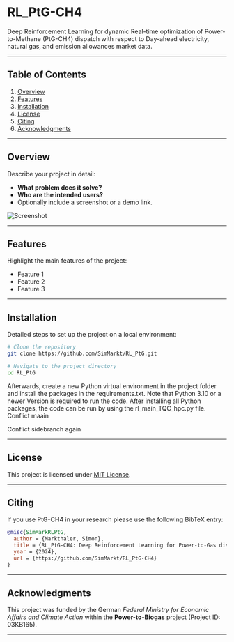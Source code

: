 # RL_PtG-CH4

Deep Reinforcement Learning for dynamic Real-time optimization of Power-to-Methane (PtG-CH4) dispatch with respect to Day-ahead electricity, natural gas, and emission allowances market data.

---

## Table of Contents

1. [Overview](#overview)
2. [Features](#features)
3. [Installation](#installation)
4. [License](#license)
4. [Citing](#citing)
5. [Acknowledgments](#acknowledgments)

---

## Overview

Describe your project in detail:
- **What problem does it solve?**
- **Who are the intended users?**
- Optionally include a screenshot or a demo link.

![Screenshot](screenshot.png)

---

## Features

Highlight the main features of the project:
- Feature 1
- Feature 2
- Feature 3

---

## Installation

Detailed steps to set up the project on a local environment:

```bash
# Clone the repository
git clone https://github.com/SimMarkt/RL_PtG.git

# Navigate to the project directory
cd RL_PtG

```

Afterwards, create a new Python virtual environment in the project folder and install the packages in the requirements.txt.
Note that Python 3.10 or a newer Version is required to run the code.
After installing all Python packages, the code can be run by using the rl_main_TQC_hpc.py file.
Conflict maain

Conflict sidebranch again

---

## License

This project is licensed under [MIT License](LICENSE).

---

## Citing

If you use PtG-CH4 in your research please use the following BibTeX entry:
```BibTeX
@misc{SimMarkRLPtG,
  author = {Markthaler, Simon},
  title = {RL_PtG-CH4: Deep Reinforcement Learning for Power-to-Gas dispatch optimization},
  year = {2024},
  url = {https://github.com/SimMarkt/RL_PtG-CH4}
}
```

---

## Acknowledgments

This project was funded by the German *Federal Ministry for Economic Affairs and Climate Action* within the **Power-to-Biogas**
project (Project ID: 03KB165).

---
